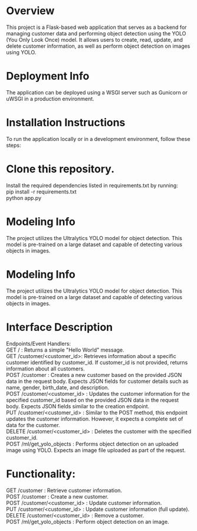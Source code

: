 # Overview 
This project is a Flask-based web application that serves as a backend for managing customer data and performing object detection using the YOLO (You Only Look Once) model. It allows users to create, read, update, and delete customer information, as well as perform object detection on images using YOLO.  

# Deployment Info  
The application can be deployed using a WSGI server such as Gunicorn or uWSGI in a production environment.  

# Installation Instructions  
To run the application locally or in a development environment, follow these steps:  

# Clone this repository.  
Install the required dependencies listed in requirements.txt by running:  
pip install -r requirements.txt  
python app.py  

# Modeling Info  
The project utilizes the Ultralytics YOLO model for object detection. This model is pre-trained on a large dataset and capable of detecting various objects in images.  

# Modeling Info 
The project utilizes the Ultralytics YOLO model for object detection. This model is pre-trained on a large dataset and capable of detecting various objects in images. 

# Interface Description  
Endpoints/Event Handlers:  
GET /  : Returns a simple "Hello World" message.  
GET /customer/<customer_id>: Retrieves information about a specific customer identified by customer_id. If customer_id is not provided, returns information about all customers.  
POST /customer  : Creates a new customer based on the provided JSON data in the request body. Expects JSON fields for customer details such as name, gender, birth_date, and description.  
POST /customer/<customer_id>  : Updates the customer information for the specified customer_id based on the provided JSON data in the request body. Expects JSON fields similar to the creation endpoint.  
PUT /customer/<customer_id>  : Similar to the POST method, this endpoint updates the customer information. However, it expects a complete set of data for the customer.  
DELETE /customer/<customer_id>  : Deletes the customer with the specified customer_id.  
POST /ml/get_yolo_objects  : Performs object detection on an uploaded image using YOLO. Expects an image file uploaded as part of the request.  
# Functionality:  
GET /customer  : Retrieve customer information.  
POST /customer  : Create a new customer.  
POST /customer/<customer_id>  : Update customer information.  
PUT /customer/<customer_id>  : Update customer information (full update).  
DELETE /customer/<customer_id>  : Remove a customer.  
POST /ml/get_yolo_objects  : Perform object detection on an image.  




